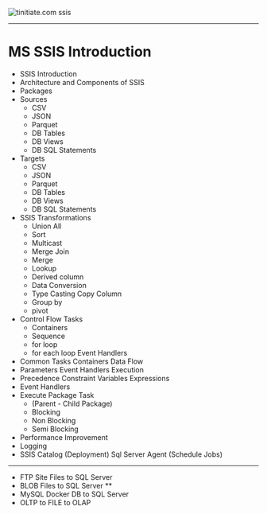  ![tinitiate.com ssis](/images/tiniaitessis.png)
 * * *
# MS SSIS Introduction
* SSIS Introduction
* Architecture and Components of SSIS
* Packages
* Sources
  * CSV
  * JSON
  * Parquet
  * DB Tables
  * DB Views
  * DB SQL Statements
* Targets
  * CSV
  * JSON
  * Parquet
  * DB Tables
  * DB Views
  * DB SQL Statements
* SSIS Transformations
  * Union All
  * Sort
  * Multicast
  * Merge Join
  * Merge
  * Lookup
  * Derived column
  * Data Conversion
  * Type Casting Copy Column
  * Group by
  * pivot
* Control Flow Tasks
  * Containers
  * Sequence
  * for loop
  * for each loop Event Handlers
* Common Tasks Containers Data Flow
* Parameters Event Handlers Execution
* Precedence Constraint Variables Expressions
* Event Handlers
* Execute Package Task 
    * (Parent - Child Package)
    * Blocking 
    * Non Blocking
    * Semi Blocking
* Performance Improvement
* Logging
* SSIS Catalog (Deployment) Sql Server Agent (Schedule Jobs)
* * *
* FTP Site Files to SQL Server
* BLOB Files to SQL Server **
* MySQL Docker DB to SQL Server
* OLTP to FILE to OLAP
